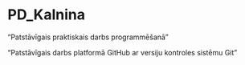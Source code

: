 # PD_Kalnina
“Patstāvīgais praktiskais darbs programmēšanā”

“Patstāvīgais darbs platformā GitHub ar versiju kontroles sistēmu Git”
